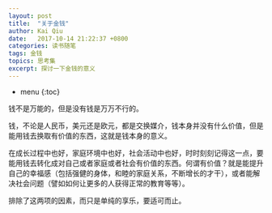 ```yaml
---
layout: post
title:  "关于金钱"
author: Kai Qiu
date:   2017-10-14 21:22:37 +0800
categories: 读书随笔
tags: 金钱
topics: 思考集
excerpt: 探讨一下金钱的意义
---
```


* menu
{:toc}

钱不是万能的，但是没有钱是万万不行的。

钱，不论是人民币，美元还是欧元，都是交换媒介，钱本身并没有什么价值，但是能用钱去换取有价值的东西，这就是钱本身的意义。

在成长过程中也好，家庭环境中也好，社会活动中也好，时时刻刻记得这一点，要能用钱去转化成对自己或者家庭或者社会有价值的东西。何谓有价值？就是能提升自己的幸福感（包括强健的身体，和睦的家庭关系，不断增长的才干），或者能解决社会问题（譬如如何让更多的人获得正常的教育等等）。

排除了这两项的因素，而只是单纯的享乐，要适可而止。